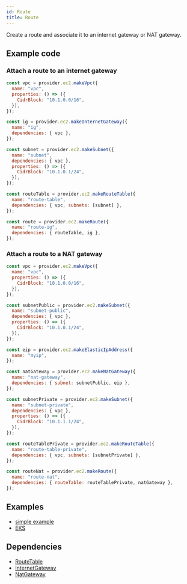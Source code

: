 ```yaml
---
id: Route
title: Route
---
```


Create a route and associate it to an internet gateway or NAT gateway.

## Example code

### Attach a route to an internet gateway

```js
const vpc = provider.ec2.makeVpc({
  name: "vpc",
  properties: () => ({
    CidrBlock: "10.1.0.0/16",
  }),
});

const ig = provider.ec2.makeInternetGateway({
  name: "ig",
  dependencies: { vpc },
});

const subnet = provider.ec2.makeSubnet({
  name: "subnet",
  dependencies: { vpc },
  properties: () => ({
    CidrBlock: "10.1.0.1/24",
  }),
});

const routeTable = provider.ec2.makeRouteTable({
  name: "route-table",
  dependencies: { vpc, subnets: [subnet] },
});

const route = provider.ec2.makeRoute({
  name: "route-ig",
  dependencies: { routeTable, ig },
});
```

### Attach a route to a NAT gateway

```js
const vpc = provider.ec2.makeVpc({
  name: "vpc",
  properties: () => ({
    CidrBlock: "10.1.0.0/16",
  }),
});

const subnetPublic = provider.ec2.makeSubnet({
  name: "subnet-public",
  dependencies: { vpc },
  properties: () => ({
    CidrBlock: "10.1.0.1/24",
  }),
});

const eip = provider.ec2.makeElasticIpAddress({
  name: "myip",
});

const natGateway = provider.ec2.makeNatGateway({
  name: "nat-gateway",
  dependencies: { subnet: subnetPublic, eip },
});

const subnetPrivate = provider.ec2.makeSubnet({
  name: "subnet-private",
  dependencies: { vpc },
  properties: () => ({
    CidrBlock: "10.1.1.1/24",
  }),
});

const routeTablePrivate = provider.ec2.makeRouteTable({
  name: "route-table-private",
  dependencies: { vpc, subnets: [subnetPrivate] },
});

const routeNat = provider.ec2.makeRoute({
  name: "route-nat",
  dependencies: { routeTable: routeTablePrivate, natGateway },
});
```

## Examples

- [simple example](https://github.com/grucloud/grucloud/blob/main/examples/aws/ec2-vpc/iac.js)
- [EKS](https://github.com/grucloud/grucloud/blob/main/examples/aws/eks/iac.js)

## Dependencies

- [RouteTable](./RouteTable)
- [InternetGateway](./InternetGateway)
- [NatGateway](./NatGateway)
